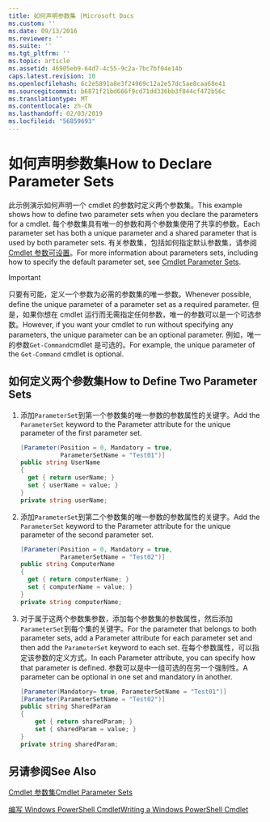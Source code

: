 ```yaml
---
title: 如何声明参数集 |Microsoft Docs
ms.custom: ''
ms.date: 09/13/2016
ms.reviewer: ''
ms.suite: ''
ms.tgt_pltfrm: ''
ms.topic: article
ms.assetid: 46905eb9-64d7-4c55-9c2a-7bc7bf04e14b
caps.latest.revision: 10
ms.openlocfilehash: 6c2e5891a8e3f24969c12a2e57dc5ae8caa68e41
ms.sourcegitcommit: b6871f21bd666f9cd71dd336bb3f844cf472b56c
ms.translationtype: MT
ms.contentlocale: zh-CN
ms.lasthandoff: 02/03/2019
ms.locfileid: "56859693"
---
```

# <a name="how-to-declare-parameter-sets"></a><span data-ttu-id="5f7d8-102">如何声明参数集</span><span class="sxs-lookup"><span data-stu-id="5f7d8-102">How to Declare Parameter Sets</span></span>

<span data-ttu-id="5f7d8-103">此示例演示如何声明一个 cmdlet 的参数时定义两个参数集。</span><span class="sxs-lookup"><span data-stu-id="5f7d8-103">This example shows how to define two parameter sets when you declare the parameters for a cmdlet.</span></span> <span data-ttu-id="5f7d8-104">每个参数集具有唯一的参数和两个参数集使用了共享的参数。</span><span class="sxs-lookup"><span data-stu-id="5f7d8-104">Each parameter set has both a unique parameter and a shared parameter that is used by both parameter sets.</span></span> <span data-ttu-id="5f7d8-105">有关参数集，包括如何指定默认参数集，请参阅[Cmdlet 参数可设置](./cmdlet-parameter-sets.md)。</span><span class="sxs-lookup"><span data-stu-id="5f7d8-105">For more information about parameters sets, including how to specify the default parameter set, see [Cmdlet Parameter Sets](./cmdlet-parameter-sets.md).</span></span>

> [!IMPORTANT]
> <span data-ttu-id="5f7d8-106">只要有可能，定义一个参数为必需的参数集的唯一参数。</span><span class="sxs-lookup"><span data-stu-id="5f7d8-106">Whenever possible, define the unique parameter of a parameter set as a required parameter.</span></span> <span data-ttu-id="5f7d8-107">但是，如果你想在 cmdlet 运行而无需指定任何参数，唯一的参数可以是一个可选参数。</span><span class="sxs-lookup"><span data-stu-id="5f7d8-107">However, if you want your cmdlet to run without specifying any parameters, the unique parameter can be an optional parameter.</span></span> <span data-ttu-id="5f7d8-108">例如，唯一的参数`Get-Command`cmdlet 是可选的。</span><span class="sxs-lookup"><span data-stu-id="5f7d8-108">For example, the unique parameter of the `Get-Command` cmdlet is optional.</span></span>

## <a name="how-to-define-two-parameter-sets"></a><span data-ttu-id="5f7d8-109">如何定义两个参数集</span><span class="sxs-lookup"><span data-stu-id="5f7d8-109">How to Define Two Parameter Sets</span></span>

1. <span data-ttu-id="5f7d8-110">添加`ParameterSet`到第一个参数集的唯一参数的参数属性的关键字。</span><span class="sxs-lookup"><span data-stu-id="5f7d8-110">Add the `ParameterSet` keyword to the Parameter attribute for the unique parameter of the first parameter set.</span></span>

   ```csharp
   [Parameter(Position = 0, Mandatory = true,
              ParameterSetName = "Test01")]
   public string UserName
   {
     get { return userName; }
     set { userName = value; }
   }
   private string userName;
   ```

2. <span data-ttu-id="5f7d8-111">添加`ParameterSet`到第二个参数集的唯一参数的参数属性的关键字。</span><span class="sxs-lookup"><span data-stu-id="5f7d8-111">Add the `ParameterSet` keyword to the Parameter attribute for the unique parameter of the second parameter set.</span></span>

   ```csharp
   [Parameter(Position = 0, Mandatory = true,
              ParameterSetName = "Test02")]
   public string ComputerName
   {
     get { return computerName; }
     set { computerName = value; }
   }
   private string computerName;
   ```

3. <span data-ttu-id="5f7d8-112">对于属于这两个参数集参数，添加每个参数集的参数属性，然后添加`ParameterSet`到每个集的关键字。</span><span class="sxs-lookup"><span data-stu-id="5f7d8-112">For the parameter that belongs to both parameter sets, add a Parameter attribute for each parameter set and then add the `ParameterSet` keyword to each set.</span></span> <span data-ttu-id="5f7d8-113">在每个参数属性，可以指定该参数的定义方式。</span><span class="sxs-lookup"><span data-stu-id="5f7d8-113">In each Parameter attribute, you can specify how that parameter is defined.</span></span> <span data-ttu-id="5f7d8-114">参数可以是中一组可选的在另一个强制性。</span><span class="sxs-lookup"><span data-stu-id="5f7d8-114">A parameter can be optional in one set and mandatory in another.</span></span>

   ```csharp
   [Parameter(Mandatory= true, ParameterSetName = "Test01")]
   [Parameter(ParameterSetName = "Test02")]
   public string SharedParam
   {
       get { return sharedParam; }
       set { sharedParam = value; }
   }
   private string sharedParam;
   ```

## <a name="see-also"></a><span data-ttu-id="5f7d8-115">另请参阅</span><span class="sxs-lookup"><span data-stu-id="5f7d8-115">See Also</span></span>

[<span data-ttu-id="5f7d8-116">Cmdlet 参数集</span><span class="sxs-lookup"><span data-stu-id="5f7d8-116">Cmdlet Parameter Sets</span></span>](./cmdlet-parameter-sets.md)

[<span data-ttu-id="5f7d8-117">编写 Windows PowerShell Cmdlet</span><span class="sxs-lookup"><span data-stu-id="5f7d8-117">Writing a Windows PowerShell Cmdlet</span></span>](./writing-a-windows-powershell-cmdlet.md)
